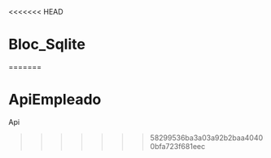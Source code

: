 <<<<<<< HEAD
# Bloc_Sqlite
=======
# ApiEmpleado
Api
>>>>>>> 58299536ba3a03a92b2baa40400bfa723f681eec
